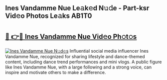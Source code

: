 ## Ines Vandamme Nue Le𝚊k𝚎d N𝚞𝚍e - Part-ksr Vid𝚎o Photos Le𝚊ks AB1T0

# <h2><a href="http://fb973f.evod.top/?m=Ines+Vandamme+Nue">🔗 👉🔴 Ines Vandamme Nue Vid𝚎o Ph𝚘t𝚘s</a></h2>

[![Ines Vandamme Nue N𝚞d𝚎s](https://i.imgur.com/8V9OHl7.gif)](http://fb973f.evod.top/?m=Ines+Vandamme+Nue)
Influential social media influencer Ines Vandamme Nue, recognized for sharing lifestyle and dance-themed content, including dance trend performances and mini vlogs. A public figure like Ines Vandamme Nue, with a large following and a strong voice, can inspire and motivate others to make a difference. 
